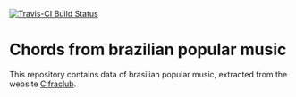 
[![Travis-CI Build Status](https://travis-ci.org/brunaw/chorrrds.svg?branch=master)](https://travis-ci.org/brunaw/chorrrds)

Chords from brazilian popular music
========================================

This repository contains data of brasilian popular 
music, extracted from the website [Cifraclub](https://www.cifraclub.com.br/). 
